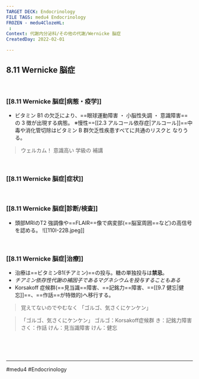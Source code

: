 ```yaml
---
TARGET DECK: Endocrinology
FILE TAGS: medu4 Endocrinology
FROZEN - medu4ClozeHL:
 : 
Context: 代謝内分泌科/その他の代謝/Wernicke 脳症
CreatedDay: 2022-02-01

---
```


## 8.11 Wernicke 脳症

<br>

### [[8.11 Wernicke 脳症|病態・疫学]]
* ビタミン B1 の欠乏により、==眼球運動障害 ・  小脳性失調 ・  意識障害==の 3 徴が出現する病態。
※慢性==[[2.3 アルコール依存症|アルコール]]==中毒や消化管切除はビタミン B 群欠乏性疾患すべてに共通のリスクと なりうる。
>ウェルカム！ 意識高い 学級の 補講
<!--ID: 1643709295273-->


<br>

### [[8.11 Wernicke 脳症|症状]]


<br>

### [[8.11 Wernicke 脳症|診断/検査]]
* 頭部MRIのT2 強調像や==FLAIR==像で病変部(==脳室周囲==など)の高信号を認める。
![[110I-22B.jpeg]]
<!--ID: 1643709295284-->


<br>

### [[8.11 Wernicke 脳症|治療]]
* 治療は==ビタミンB1(チアミン)==の投与。糖の単独投与は**禁忌**。
* *チアミン依存性代謝の補因子であるマグネシウムを投与することもある*
* Korsakoff 症候群(==見当識==障害、==記銘力==障害、==[[9.7 健忘|健忘]]==、==作話==が特徴的)へ移行する。
>覚えてないのでやむなく
>「ゴルゴ、気さくにケンケン」
<!--ID: 1657576164847-->



>「ゴルゴ、気さくにケンケン」
>ゴルゴ：Korsakoff症候群
>き：記銘力障害
>さく：作話
>けん：見当識障害
>けん：健忘




<br><br><br>

---
#medu4 #Endocrinology 